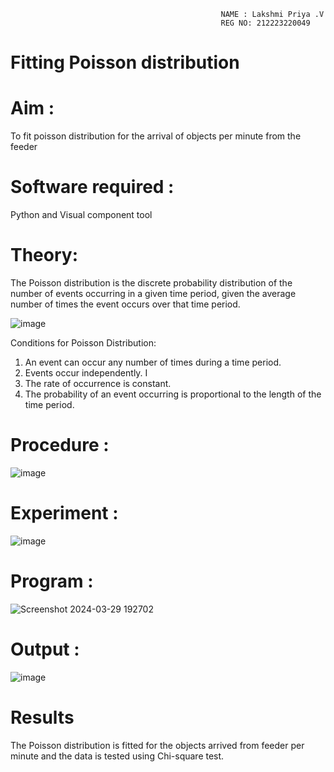                                                    NAME : Lakshmi Priya .V
                                                   REG NO: 212223220049

# Fitting Poisson  distribution
# Aim : 

To fit poisson distribution for the arrival of objects per minute from the feeder

# Software required :  

Python and Visual component tool

# Theory:

The Poisson distribution is the discrete probability distribution of the number of events occurring in a given time period, given the average number of times the event occurs over that time period.

![image](https://user-images.githubusercontent.com/104613195/166248326-fd042076-8b0b-40c4-8b11-1d8e8fcb74db.png)

 Conditions for Poisson Distribution:

1. An event can occur any number of times during a time period.
2. Events occur independently. I
3. The rate of occurrence is constant.
4. The probability of an event occurring is proportional to the length of the time period. 
 
# Procedure :

![image](https://user-images.githubusercontent.com/104613195/166251988-d0c53205-6080-4f7b-ae4c-398178586637.png)

# Experiment :

![image](https://user-images.githubusercontent.com/103921593/230282876-f4a5afbf-cac1-4648-a1b0-c78840638a8e.png)

# Program :
![Screenshot 2024-03-29 192702](https://github.com/Lakshmi-v-Priya/Poisson_distribution/assets/151720706/972330c6-24a3-498d-9fab-afdea660594a)

# Output : 
![image](https://github.com/Lakshmi-v-Priya/Poisson_distribution/assets/151720706/d9a2651c-295c-4243-9f8a-2402290d538d)

# Results

The Poisson distribution is fitted for the objects arrived from feeder per minute and the data is tested using Chi-square test. 
 
